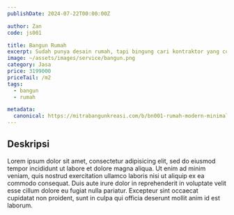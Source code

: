```yaml
---
publishDate: 2024-07-22T00:00:00Z

author: Zan
code: js001

title: Bangun Rumah
excerpt: Sudah punya desain rumah, tapi bingung cari kontraktor yang cocok?
image: ~/assets/images/service/bangun.png
category: Jasa
price: 3199000
priceTail: /m2
tags:
  - bangun
  - rumah

metadata:
  canonical: https://mitrabangunkreasi.com/b/bn001-rumah-modern-minimalis
---
```


## Deskripsi

Lorem ipsum dolor sit amet, consectetur adipisicing elit, sed do eiusmod tempor incididunt ut labore et dolore magna aliqua. Ut enim ad minim veniam, quis nostrud exercitation ullamco laboris nisi ut aliquip ex ea commodo consequat. Duis aute irure dolor in reprehenderit in voluptate velit esse cillum dolore eu fugiat nulla pariatur. Excepteur sint occaecat cupidatat non proident, sunt in culpa qui officia deserunt mollit anim id est laborum.
